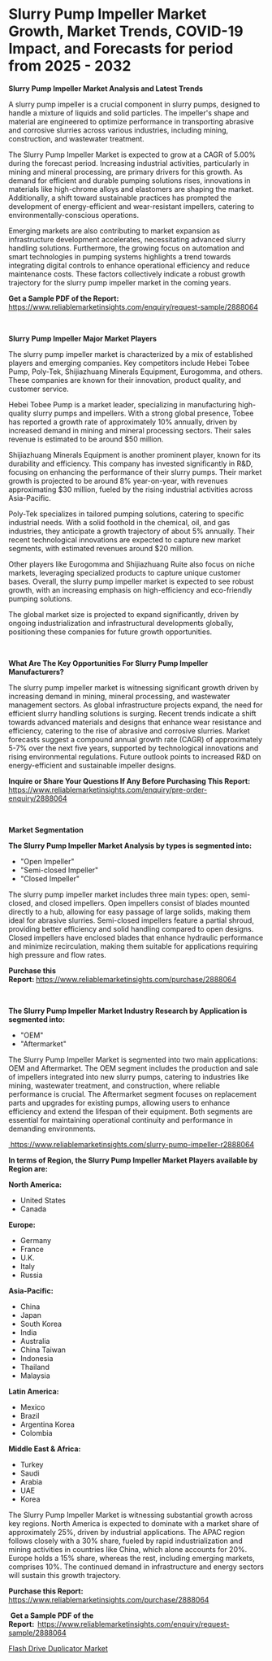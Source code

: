<p><h1>Slurry Pump Impeller Market Growth, Market Trends, COVID-19 Impact, and Forecasts for period from 2025 - 2032</h1></p><p><strong>Slurry Pump Impeller Market Analysis and Latest Trends</strong></p>
<p><p>A slurry pump impeller is a crucial component in slurry pumps, designed to handle a mixture of liquids and solid particles. The impeller's shape and material are engineered to optimize performance in transporting abrasive and corrosive slurries across various industries, including mining, construction, and wastewater treatment.</p><p>The Slurry Pump Impeller Market is expected to grow at a CAGR of 5.00% during the forecast period. Increasing industrial activities, particularly in mining and mineral processing, are primary drivers for this growth. As demand for efficient and durable pumping solutions rises, innovations in materials like high-chrome alloys and elastomers are shaping the market. Additionally, a shift toward sustainable practices has prompted the development of energy-efficient and wear-resistant impellers, catering to environmentally-conscious operations.</p><p>Emerging markets are also contributing to market expansion as infrastructure development accelerates, necessitating advanced slurry handling solutions. Furthermore, the growing focus on automation and smart technologies in pumping systems highlights a trend towards integrating digital controls to enhance operational efficiency and reduce maintenance costs. These factors collectively indicate a robust growth trajectory for the slurry pump impeller market in the coming years.</p></p>
<p><strong>Get a Sample PDF of the Report:&nbsp;</strong> <a href="https://www.reliablemarketinsights.com/enquiry/request-sample/2888064?utm_campaign=3295&utm_medium=2&utm_source=Github&utm_content=ia&utm_term=14032025&utm_id=slurry-pump-impeller">https://www.reliablemarketinsights.com/enquiry/request-sample/2888064</a></p>
<p>&nbsp;</p>
<p><strong>Slurry Pump Impeller Major Market Players</strong></p>
<p><p>The slurry pump impeller market is characterized by a mix of established players and emerging companies. Key competitors include Hebei Tobee Pump, Poly-Tek, Shijiazhuang Minerals Equipment, Eurogomma, and others. These companies are known for their innovation, product quality, and customer service.</p><p>Hebei Tobee Pump is a market leader, specializing in manufacturing high-quality slurry pumps and impellers. With a strong global presence, Tobee has reported a growth rate of approximately 10% annually, driven by increased demand in mining and mineral processing sectors. Their sales revenue is estimated to be around $50 million.</p><p>Shijiazhuang Minerals Equipment is another prominent player, known for its durability and efficiency. This company has invested significantly in R&D, focusing on enhancing the performance of their slurry pumps. Their market growth is projected to be around 8% year-on-year, with revenues approximating $30 million, fueled by the rising industrial activities across Asia-Pacific.</p><p>Poly-Tek specializes in tailored pumping solutions, catering to specific industrial needs. With a solid foothold in the chemical, oil, and gas industries, they anticipate a growth trajectory of about 5% annually. Their recent technological innovations are expected to capture new market segments, with estimated revenues around $20 million.</p><p>Other players like Eurogomma and Shijiazhuang Ruite also focus on niche markets, leveraging specialized products to capture unique customer bases. Overall, the slurry pump impeller market is expected to see robust growth, with an increasing emphasis on high-efficiency and eco-friendly pumping solutions. </p><p>The global market size is projected to expand significantly, driven by ongoing industrialization and infrastructural developments globally, positioning these companies for future growth opportunities.</p></p>
<p>&nbsp;</p>
<p><strong>What Are The Key Opportunities For Slurry Pump Impeller Manufacturers?</strong></p>
<p><p>The slurry pump impeller market is witnessing significant growth driven by increasing demand in mining, mineral processing, and wastewater management sectors. As global infrastructure projects expand, the need for efficient slurry handling solutions is surging. Recent trends indicate a shift towards advanced materials and designs that enhance wear resistance and efficiency, catering to the rise of abrasive and corrosive slurries. Market forecasts suggest a compound annual growth rate (CAGR) of approximately 5-7% over the next five years, supported by technological innovations and rising environmental regulations. Future outlook points to increased R&D on energy-efficient and sustainable impeller designs.</p></p>
<p><strong>Inquire or Share Your Questions If Any Before Purchasing This Report:</strong> <a href="https://www.reliablemarketinsights.com/enquiry/pre-order-enquiry/2888064?utm_campaign=3295&utm_medium=2&utm_source=Github&utm_content=ia&utm_term=14032025&utm_id=slurry-pump-impeller">https://www.reliablemarketinsights.com/enquiry/pre-order-enquiry/2888064</a></p>
<p>&nbsp;</p>
<p><strong>Market Segmentation</strong></p>
<p><strong>The Slurry Pump Impeller Market Analysis by types is segmented into:</strong></p>
<p><ul><li>"Open Impeller"</li><li>"Semi-closed Impeller"</li><li>"Closed Impeller"</li></ul></p>
<p><p>The slurry pump impeller market includes three main types: open, semi-closed, and closed impellers. Open impellers consist of blades mounted directly to a hub, allowing for easy passage of large solids, making them ideal for abrasive slurries. Semi-closed impellers feature a partial shroud, providing better efficiency and solid handling compared to open designs. Closed impellers have enclosed blades that enhance hydraulic performance and minimize recirculation, making them suitable for applications requiring high pressure and flow rates.</p></p>
<p><strong>Purchase this Report:&nbsp;</strong><a href="https://www.reliablemarketinsights.com/purchase/2888064?utm_campaign=3295&utm_medium=2&utm_source=Github&utm_content=ia&utm_term=14032025&utm_id=slurry-pump-impeller">https://www.reliablemarketinsights.com/purchase/2888064</a></p>
<p>&nbsp;</p>
<p><strong>The Slurry Pump Impeller Market Industry Research by Application is segmented into:</strong></p>
<p><ul><li>"OEM"</li><li>"Aftermarket"</li></ul></p>
<p><p>The Slurry Pump Impeller Market is segmented into two main applications: OEM and Aftermarket. The OEM segment includes the production and sale of impellers integrated into new slurry pumps, catering to industries like mining, wastewater treatment, and construction, where reliable performance is crucial. The Aftermarket segment focuses on replacement parts and upgrades for existing pumps, allowing users to enhance efficiency and extend the lifespan of their equipment. Both segments are essential for maintaining operational continuity and performance in demanding environments.</p></p>
<p><a href="https://www.reliablemarketinsights.com/slurry-pump-impeller-r2888064?utm_campaign=3295&utm_medium=2&utm_source=Github&utm_content=ia&utm_term=14032025&utm_id=slurry-pump-impeller">&nbsp;https://www.reliablemarketinsights.com/slurry-pump-impeller-r2888064</a></p>
<p><strong>In terms of Region, the Slurry Pump Impeller Market Players available by Region are:</strong></p>
<p>
    <p> <strong> North America: </strong>
        <ul>
            <li>United States</li>
            <li>Canada</li>
        </ul>
        </p> 
    <p> <strong> Europe: </strong>
        <ul>
            <li>Germany</li>
            <li>France</li>
            <li>U.K.</li>
            <li>Italy</li>
            <li>Russia</li>
        </ul>
        </p> 
    <p> <strong> Asia-Pacific: </strong>
        <ul>
            <li>China</li>
            <li>Japan</li>
            <li>South Korea</li>
            <li>India</li>
            <li>Australia</li>
            <li>China Taiwan</li>
            <li>Indonesia</li>
            <li>Thailand</li>
            <li>Malaysia</li>
        </ul>
        </p> 
    <p> <strong> Latin America: </strong>
        <ul>
            <li>Mexico</li>
            <li>Brazil</li>
            <li>Argentina Korea</li>
            <li>Colombia</li>
        </ul>
        </p> 
    <p> <strong> Middle East & Africa: </strong>
        <ul>
            <li>Turkey</li>
            <li>Saudi</li>
            <li>Arabia</li>
            <li>UAE</li>
            <li>Korea</li>
        </ul>
    </p>
    </p>
<p><p>The Slurry Pump Impeller Market is witnessing substantial growth across key regions. North America is expected to dominate with a market share of approximately 25%, driven by industrial applications. The APAC region follows closely with a 30% share, fueled by rapid industrialization and mining activities in countries like China, which alone accounts for 20%. Europe holds a 15% share, whereas the rest, including emerging markets, comprises 10%. The continued demand in infrastructure and energy sectors will sustain this growth trajectory.</p></p>
<p><strong>Purchase this Report: </strong><a href="https://www.reliablemarketinsights.com/purchase/2888064?utm_campaign=3295&utm_medium=2&utm_source=Github&utm_content=ia&utm_term=14032025&utm_id=slurry-pump-impeller">https://www.reliablemarketinsights.com/purchase/2888064</a></p>
<p>&nbsp;<strong>Get a Sample PDF of the Report:&nbsp;&nbsp;</strong><a href="https://www.reliablemarketinsights.com/enquiry/request-sample/2888064?utm_campaign=3295&utm_medium=2&utm_source=Github&utm_content=ia&utm_term=14032025&utm_id=slurry-pump-impeller">https://www.reliablemarketinsights.com/enquiry/request-sample/2888064</a></p>
<p><strong></strong></p>
<p><p><a href="https://github.com/huelarnzeba29/Market-Research-Report-List-1/blob/main/flash-drive-duplicator-market.md?utm_campaign=3295&utm_medium=2&utm_source=Github&utm_content=ia&utm_term=14032025&utm_id=slurry-pump-impeller">Flash Drive Duplicator Market</a></p></p>